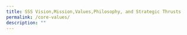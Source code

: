 ```yaml
---
title: SSS Vision,Mission,Values,Philosophy, and Strategic Thrusts
permalink: /core-values/
description: ""
---
```

